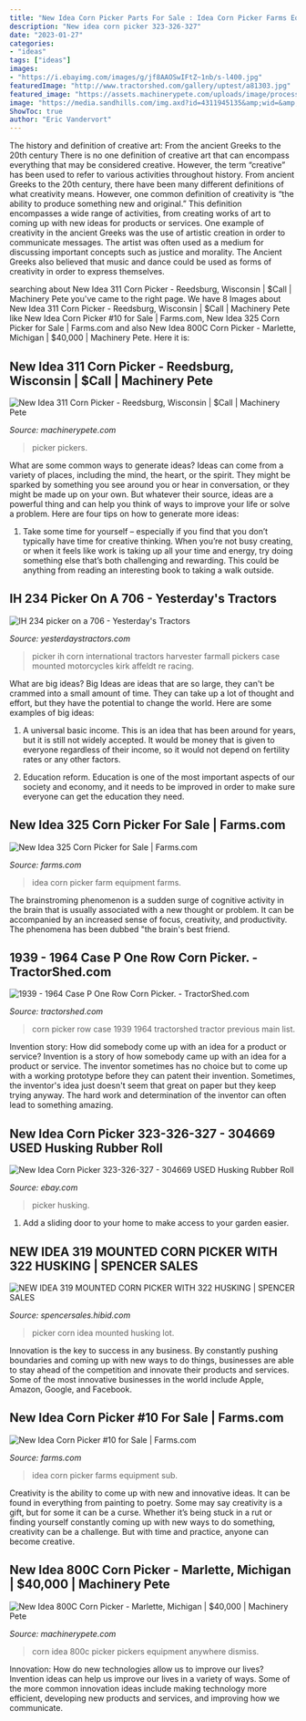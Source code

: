 ```yaml
---
title: "New Idea Corn Picker Parts For Sale : Idea Corn Picker Farms Equipment Sub"
description: "New idea corn picker 323-326-327"
date: "2023-01-27"
categories:
- "ideas"
tags: ["ideas"]
images:
- "https://i.ebayimg.com/images/g/jf8AAOSwIFtZ~1nb/s-l400.jpg"
featuredImage: "http://www.tractorshed.com/gallery/uptest/a81303.jpg"
featured_image: "https://assets.machinerypete.com/uploads/image/processed_image/5556148/img.axd"
image: "https://media.sandhills.com/img.axd?id=4311945135&amp;wid=&amp;p=&amp;ext=&amp;w=0&amp;h=0&amp;t=&amp;lp=&amp;c=True&amp;wt=False&amp;sz=Max&amp;rt=0&amp;checksum=p6tQPCTrw5Try5qk0Qlpxs%2fEcpuvGtdA"
ShowToc: true
author: "Eric Vandervort"
---
```



The history and definition of creative art: From the ancient Greeks to the 20th century
There is no one definition of creative art that can encompass everything that may be considered creative. However, the term “creative” has been used to refer to various activities throughout history. From ancient Greeks to the 20th century, there have been many different definitions of what creativity means. However, one common definition of creativity is “the ability to produce something new and original.” This definition encompasses a wide range of activities, from creating works of art to coming up with new ideas for products or services.
One example of creativity in the ancient Greeks was the use of artistic creation in order to communicate messages. The artist was often used as a medium for discussing important concepts such as justice and morality. The Ancient Greeks also believed that music and dance could be used as forms of creativity in order to express themselves.

	

		
searching about New Idea 311 Corn Picker - Reedsburg, Wisconsin | $Call | Machinery Pete you've came to the right page. We have 8 Images about New Idea 311 Corn Picker - Reedsburg, Wisconsin | $Call | Machinery Pete like New Idea Corn Picker #10 for Sale | Farms.com, New Idea 325 Corn Picker for Sale | Farms.com and also New Idea 800C Corn Picker - Marlette, Michigan | $40,000 | Machinery Pete. Here it is:
		
    
## New Idea 311 Corn Picker - Reedsburg, Wisconsin | $Call | Machinery Pete

<img loading=lazy src="https://assets.machinerypete.com/uploads/image/processed_image/6852936/img.axd" onerror="this.onerror=null;this.src='https://tse2.mm.bing.net/th?id=OIP.bkEkkHuIV0oFdgv4n1u2AgHaFj&amp;pid=15.1';" alt="New Idea 311 Corn Picker - Reedsburg, Wisconsin | $Call | Machinery Pete">

_Source: machinerypete.com_

>picker pickers. 

	

What are some common ways to generate ideas?
Ideas can come from a variety of places, including the mind, the heart, or the spirit. They might be sparked by something you see around you or hear in conversation, or they might be made up on your own. But whatever their source, ideas are a powerful thing and can help you think of ways to improve your life or solve a problem. Here are four tips on how to generate more ideas: 
1. Take some time for yourself – especially if you find that you don’t typically have time for creative thinking. When you’re not busy creating, or when it feels like work is taking up all your time and energy, try doing something else that’s both challenging and rewarding. This could be anything from reading an interesting book to taking a walk outside. 

    
## IH 234 Picker On A 706 - Yesterday&#039;s Tractors

<img loading=lazy src="http://www.tractorshed.com/gallery/uptest/a81303.jpg" onerror="this.onerror=null;this.src='https://tse3.mm.bing.net/th?id=OIP.d9QU7-Y6ETHqIVVgHx1zeQHaFj&amp;pid=15.1';" alt="IH 234 picker on a 706 - Yesterday&#039;s Tractors">

_Source: yesterdaystractors.com_

>picker ih corn international tractors harvester farmall pickers case mounted motorcycles kirk affeldt re racing. 

	

What are big ideas?
Big Ideas are ideas that are so large, they can't be crammed into a small amount of time. They can take up a lot of thought and effort, but they have the potential to change the world. Here are some examples of big ideas:
1. A universal basic income. This is an idea that has been around for years, but it is still not widely accepted. It would be money that is given to everyone regardless of their income, so it would not depend on fertility rates or any other factors.

2. Education reform. Education is one of the most important aspects of our society and economy, and it needs to be improved in order to make sure everyone can get the education they need.

    
## New Idea 325 Corn Picker For Sale | Farms.com

<img loading=lazy src="https://images1.farms.com/ufe-images/files/dealers/dan-seifried-farm-equipment/listingimages/237824-1.jpg" onerror="this.onerror=null;this.src='https://tse3.mm.bing.net/th?id=OIP.BjXjVkhqv6NmFy2Q4qp8XAHaE8&amp;pid=15.1';" alt="New Idea 325 Corn Picker for Sale | Farms.com">

_Source: farms.com_

>idea corn picker farm equipment farms. 

	

The brainstroming phenomenon is a sudden surge of cognitive activity in the brain that is usually associated with a new thought or problem. It can be accompanied by an increased sense of focus, creativity, and productivity. The phenomena has been dubbed "the brain's best friend.

    
## 1939 - 1964 Case P One Row Corn Picker. - TractorShed.com

<img loading=lazy src="http://www.tractorshed.com/gallery/iphotos/i4295.jpg" onerror="this.onerror=null;this.src='https://tse1.mm.bing.net/th?id=OIP.IRQR1KpUiC1JqVA_9Mt3ogHaE8&amp;pid=15.1';" alt="1939 - 1964 Case P One Row Corn Picker. - TractorShed.com">

_Source: tractorshed.com_

>corn picker row case 1939 1964 tractorshed tractor previous main list. 

	

Invention story: How did somebody come up with an idea for a product or service?
Invention is a story of how somebody came up with an idea for a product or service. The inventor sometimes has no choice but to come up with a working prototype before they can patent their invention. Sometimes, the inventor's idea just doesn't seem that great on paper but they keep trying anyway. The hard work and determination of the inventor can often lead to something amazing.

    
## New Idea Corn Picker 323-326-327 - 304669 USED Husking Rubber Roll

<img loading=lazy src="https://i.ebayimg.com/images/g/jf8AAOSwIFtZ~1nb/s-l400.jpg" onerror="this.onerror=null;this.src='https://tse1.mm.bing.net/th?id=OIP.xF4Gc0Vb2wG9qf-omvmeRgAAAA&amp;pid=15.1';" alt="New Idea Corn Picker 323-326-327 - 304669 USED Husking Rubber Roll">

_Source: ebay.com_

>picker husking. 

	

1. Add a sliding door to your home to make access to your garden easier.

    
## NEW IDEA 319 MOUNTED CORN PICKER WITH 322 HUSKING | SPENCER SALES

<img loading=lazy src="https://media.sandhills.com/img.axd?id=4311945135&amp;wid=&amp;p=&amp;ext=&amp;w=0&amp;h=0&amp;t=&amp;lp=&amp;c=True&amp;wt=False&amp;sz=Max&amp;rt=0&amp;checksum=p6tQPCTrw5Try5qk0Qlpxs%2fEcpuvGtdA" onerror="this.onerror=null;this.src='https://tse2.mm.bing.net/th?id=OIP.j9rjxCjZhC1ZaEPUECNM0wHaE7&amp;pid=15.1';" alt="NEW IDEA 319 MOUNTED CORN PICKER WITH 322 HUSKING | SPENCER SALES">

_Source: spencersales.hibid.com_

>picker corn idea mounted husking lot. 

	

Innovation is the key to success in any business. By constantly pushing boundaries and coming up with new ways to do things, businesses are able to stay ahead of the competition and innovate their products and services. Some of the most innovative businesses in the world include Apple, Amazon, Google, and Facebook.

    
## New Idea Corn Picker #10 For Sale | Farms.com

<img loading=lazy src="https://images1.farms.com/ufe-images/files/dealers/dan-seifried-farm-equipment/listingimages/291201-1.jpg" onerror="this.onerror=null;this.src='https://tse2.mm.bing.net/th?id=OIP.IZh6okg4lu01Nx3KUXjv7AHaE8&amp;pid=15.1';" alt="New Idea Corn Picker #10 for Sale | Farms.com">

_Source: farms.com_

>idea corn picker farms equipment sub. 

	

Creativity is the ability to come up with new and innovative ideas. It can be found in everything from painting to poetry. Some may say creativity is a gift, but for some it can be a curse. Whether it’s being stuck in a rut or finding yourself constantly coming up with new ways to do something, creativity can be a challenge. But with time and practice, anyone can become creative.

    
## New Idea 800C Corn Picker - Marlette, Michigan | $40,000 | Machinery Pete

<img loading=lazy src="https://assets.machinerypete.com/uploads/image/processed_image/5556148/img.axd" onerror="this.onerror=null;this.src='https://tse3.mm.bing.net/th?id=OIP.ceMoD-qY1hOL4whfKF08lAHaFj&amp;pid=15.1';" alt="New Idea 800C Corn Picker - Marlette, Michigan | $40,000 | Machinery Pete">

_Source: machinerypete.com_

>corn idea 800c picker pickers equipment anywhere dismiss. 

	

Innovation: How do new technologies allow us to improve our lives?
Invention ideas can help us improve our lives in a variety of ways. Some of the more common innovation ideas include making technology more efficient, developing new products and services, and improving how we communicate.

